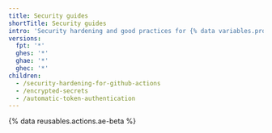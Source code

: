 ```yaml
---
title: Security guides
shortTitle: Security guides
intro: 'Security hardening and good practices for {% data variables.product.prodname_actions %}.'
versions:
  fpt: '*'
  ghes: '*'
  ghae: '*'
  ghec: '*'
children:
  - /security-hardening-for-github-actions
  - /encrypted-secrets
  - /automatic-token-authentication
---
```


{% data reusables.actions.ae-beta %}
